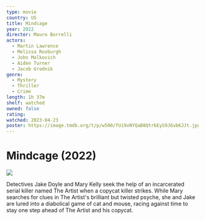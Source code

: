 ```yaml
---
type: movie
country: US
title: Mindcage
year: 2022
director: Mauro Borrelli
actors:
  - Martin Lawrence
  - Melissa Roxburgh
  - John Malkovich
  - Aiden Turner
  - Jacob Grodnik
genre:
  - Mystery
  - Thriller
  - Crime
length: 1h 37m
shelf: watched
owned: false
rating:
watched: 2023-04-23
poster: https://image.tmdb.org/t/p/w500/fUi9vNYQaB8QtrbEyS9J6vbKJJt.jpg
---
```


# Mindcage (2022)

![](https://image.tmdb.org/t/p/w500/fUi9vNYQaB8QtrbEyS9J6vbKJJt.jpg)

Detectives Jake Doyle and Mary Kelly seek the help of an incarcerated serial killer named The Artist when a copycat killer strikes. While Mary searches for clues in The Artist's brilliant but twisted psyche, she and Jake are lured into a diabolical game of cat and mouse, racing against time to stay one step ahead of The Artist and his copycat.